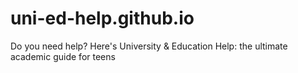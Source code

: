 # uni-ed-help.github.io
Do you need help? Here's University &amp; Education Help: the ultimate academic guide for teens
